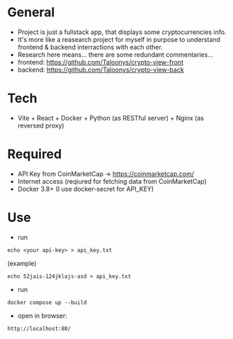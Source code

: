 # General 
* Project is just a fullstack app, that displays some cryptocurrencies info.
* It's more like a reasearch project for myself in purpose to understand frontend & backend interractions with each other.
* Research here means... there are some redundant commentaries...
* frontend: https://github.com/Taloonys/crypto-view-front
* backend: https://github.com/Taloonys/crypto-view-back

# Tech
* Vite + React + Docker + Python (as RESTful server) + Nginx (as reversed proxy)

# Required
* API Key from CoinMarketCap -> https://coinmarketcap.com/
* Internet access (reqiured for fetching data from CoinMarketCap)
* Docker 3.8+ (I use docker-secret for API_KEY)

# Use
* run 
```
echo <your api-key> > api_key.txt
``` 
(example) 
```
echo 52jais-124jklajs-asd > api_key.txt
```
* run 
```
docker compose up --build
```
* open in browser:
```
http://localhost:80/
```

